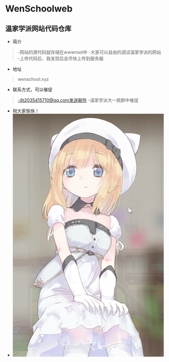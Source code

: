# WenSchoolweb
## 温家学派网站代码仓库

- 简介
> -网站的源代码就存储在wwwroot中
> -大家可以自由的调试温家学派的网站
> -上传代码后，我发现后会尽快上传到服务器

- 地址
> wenschool.xyz

- 联系方式，可以催促
> -向2035415710@qq.com发送邮件
> -温家学派大一统群中催促

- 祝大家愉快！
- ![我是图片](./pic/1.png)

